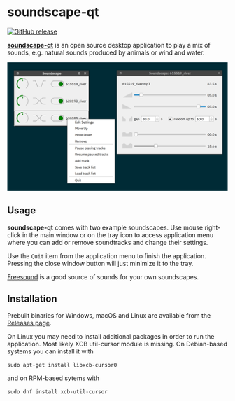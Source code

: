 # soundscape-qt

[![GitHub release](https://img.shields.io/github/release/ddanilov/soundscape-qt)](https://github.com/ddanilov/soundscape-qt/releases/)

[**soundscape-qt**](https://github.com/ddanilov/soundscape-qt) is an open source
desktop application to play a mix of sounds, e.g. natural sounds produced by
animals or wind and water.

![](screenshots/overview.png)

## Usage

**soundscape-qt** comes with two example soundscapes. Use mouse right-click in
the main window or on the tray icon to access application menu where you can add
or remove soundtracks and change their settings.

Use the `Quit` item from the application menu to finish the application.
Pressing the close window button will just minimize it to the tray.

[Freesound](https://freesound.org/) is a good source of sounds for your own
soundscapes.

## Installation

Prebuilt binaries for Windows, macOS and Linux are available from the
[Releases page](https://github.com/ddanilov/soundscape-qt/releases).

On Linux you may need to install additional packages in order to run the
application. Most likely XCB util-cursor module is missing. On Debian-based
systems you can install it with

    sudo apt-get install libxcb-cursor0

and on RPM-based sytems with

    sudo dnf install xcb-util-cursor
